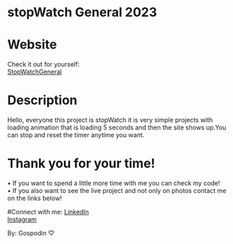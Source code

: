 # stopWatch General 2023

# Website
Check it out for yourself: <br>
[StopWatchGeneral](https://stopwatch-b5b6a.web.app/) 

# Description
Hello, everyone this project is stopWatch it is very simple projects with loading animation that is loading 5 seconds and then the site shows up.You can stop and reset the timer anytime you want.

# Thank you for your time!
• If you want to spend a little more time with me you can check my code! <br>
• If you also want to see the live project and not only on photos contact me on the links below!

#Connect with me:
[LinkedIn](https://www.linkedin.com/in/gospodin-gospodinov-853b3a23b/) <br>
[Instagram](https://www.instagram.com/dinkichae/)

By: Gospodin ♡
